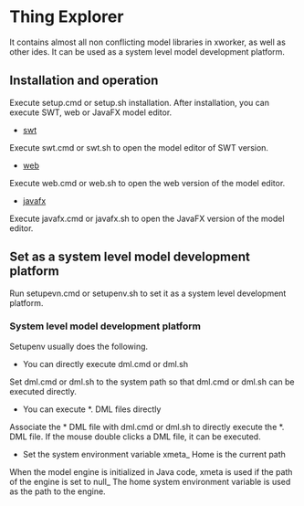 # Thing Explorer
It contains almost all non conflicting model libraries in xworker, as well as other ides. It can be used as a system level model development platform.

## Installation and operation
Execute setup.cmd or setup.sh installation. After installation, you can execute SWT, web or JavaFX model editor.
- [swt](../swt/) 

Execute swt.cmd or swt.sh to open the model editor of SWT version.
- [web](../web) 

Execute web.cmd or web.sh to open the web version of the model editor.
- [javafx](../javafx) 

Execute javafx.cmd or javafx.sh to open the JavaFX version of the model editor.

## Set as a system level model development platform
Run setupevn.cmd or setupenv.sh to set it as a system level development platform.

### System level model development platform
Setupenv usually does the following.
- You can directly execute dml.cmd or dml.sh

Set dml.cmd or dml.sh to the system path so that dml.cmd or dml.sh can be executed directly.
- You can execute *. DML files directly

Associate the * DML file with dml.cmd or dml.sh to directly execute the *. DML file. If the mouse double clicks a DML file, it can be executed.

- Set the system environment variable xmeta_ Home is the current path

When the model engine is initialized in Java code, xmeta is used if the path of the engine is set to null_ The home system environment variable is used as the path to the engine.